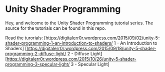 # Unity Shader Programming
Hey, and welcome to the Unity Shader Programming tutorial series. The source for the tutorials can be found in this repo.

Read the turorials:
[https://digitalerr0r.wordpress.com/2015/09/02/unity-5-shader-programming-1-an-introduction-to-shaders/ 1 - An Introduction to Shaders]
[https://digitalerr0r.wordpress.com/2015/09/18/unity-5-shader-programming-2-diffuse-light/ 2 - Diffuse Light]
[https://digitalerr0r.wordpress.com/2015/10/26/unity-5-shader-programming-3-specular-light/ 3 - Specular Light]

